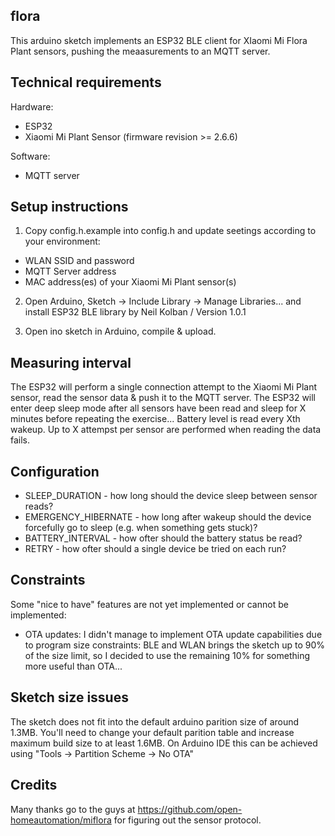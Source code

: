 ## flora

This arduino sketch implements an ESP32 BLE client for XIaomi Mi Flora Plant sensors, pushing the meaasurements to an MQTT server.

## Technical requirements

Hardware:
- ESP32
- Xiaomi Mi Plant Sensor (firmware revision >= 2.6.6)

Software:
- MQTT server

## Setup instructions

1) Copy config.h.example into config.h and update seetings according to your environment:
- WLAN SSID and password
- MQTT Server address
- MAC address(es) of your Xiaomi Mi Plant sensor(s)

2) Open Arduino, Sketch -> Include Library -> Manage Libraries... and install ESP32 BLE library by Neil Kolban / Version 1.0.1

3) Open ino sketch in Arduino, compile & upload. 

## Measuring interval

The ESP32 will perform a single connection attempt to the Xiaomi Mi Plant sensor, read the sensor data & push it to the MQTT server. The ESP32 will enter deep sleep mode after all sensors have been read and sleep for X minutes before repeating the exercise...
Battery level is read every Xth wakeup.
Up to X attempst per sensor are performed when reading the data fails.

## Configuration

- SLEEP_DURATION - how long should the device sleep between sensor reads?
- EMERGENCY_HIBERNATE - how long after wakeup should the device forcefully go to sleep (e.g. when something gets stuck)?
- BATTERY_INTERVAL - how ofter should the battery status be read?
- RETRY - how ofter should a single device be tried on each run?

## Constraints

Some "nice to have" features are not yet implemented or cannot be implemented:
  - OTA updates: I didn't manage to implement OTA update capabilities due to program size constraints: BLE and WLAN brings the sketch up to 90% of the size limit, so I decided to use the remaining 10% for something more useful than OTA...

## Sketch size issues

The sketch does not fit into the default arduino parition size of around 1.3MB. You'll need to change your default parition table and increase maximum build size to at least 1.6MB.
On Arduino IDE this can be achieved using "Tools -> Partition Scheme -> No OTA"

## Credits

Many thanks go to the guys at https://github.com/open-homeautomation/miflora for figuring out the sensor protocol.
